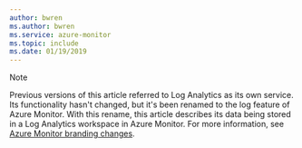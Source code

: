 ```yaml
---
author: bwren
ms.author: bwren
ms.service: azure-monitor
ms.topic: include
ms.date: 01/19/2019
---
```


>[!NOTE]
>Previous versions of this article referred to Log Analytics as its own service. Its functionality hasn't changed, but it's been renamed to the log feature of Azure Monitor. With this rename, this article describes its data being stored in a Log Analytics workspace in Azure Monitor. For more information, see [Azure Monitor branding changes](../articles/azure-monitor/terminology.md).
